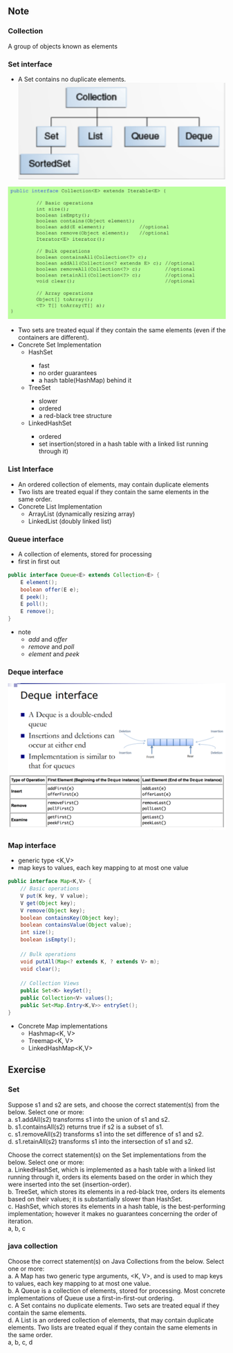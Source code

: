 ## Note
### Collection
A group of objects known as elements

### Set interface
- A Set contains no duplicate elements.
![avatar](https://github.com/kechenkristin/imagesGitHub/blob/main/notes/uni/ecm2414/collection1.png)

![avatar](https://github.com/kechenkristin/imagesGitHub/blob/main/notes/uni/ecm2414/collection2.png)

- Two sets are treated equal if they contain the same elements (even if the containers are different).
- Concrete Set Implementation
	- HashSet<E>
		- fast
		- no order guarantees
		- a hash table(HashMap) behind it
	- TreeSet<E>
		- slower
		- ordered
		- a red-black tree structure
	- LinkedHashSet<E>
		- ordered
		- set insertion(stored in a hash table with a linked list running through it)

### List Interface
- An ordered collection of elements, may contain duplicate elements
- Two lists are treated equal if they contain the same elements in the same order.
- Concrete List Implementation
	- ArrayList<E> (dynamically resizing array)
	- LinkedList<E> (doubly linked list)

### Queue interface
- A collection of elements, stored for processing
- first in first out
```java
public interface Queue<E> extends Collection<E> {
	E element();
	boolean offer(E e);
	E peek();
	E poll();
	E remove();
} 
```
- note
	- *add* and *offer*
	- *remove* and *poll* 
	- *element* and *peek*

### Deque interface
![avatar](https://github.com/kechenkristin/imagesGitHub/blob/main/notes/uni/ecm2414/deque.png)

### Map interface
- generic type <K,V>
- map keys to values, each key mapping to at most one value
```java
public interface Map<K,V> {
	// Basic operations
	V put(K key, V value);
	V get(Object key);
	V remove(Object key);
	boolean containsKey(Object key);
	boolean containsValue(Object value);
	int size();
	boolean isEmpty();

	// Bulk operations
	void putAll(Map<? extends K, ? extends V> m);
	void clear();

	// Collection Views
	public Set<K> keySet();
	public Collection<V> values();
	public Set<Map.Entry<K,V>> entrySet();
}
```

- Concrete Map implementations
	- Hashmap<K, V>
	- Treemap<K, V>
	- LinkedHashMap<K,V>

## Exercise
### Set
Suppose s1 and s2 are sets, and choose the correct statement(s) from the below. Select one or more:  
a. s1.addAll(s2) transforms s1 into the union of s1 and s2.  
b. s1.containsAll(s2) returns true if s2 is a subset of s1.  
c. s1.removeAll(s2) transforms s1 into the set difference of s1 and s2.  
d. s1.retainAll(s2) transforms s1 into the intersection of s1 and s2.  

Choose the correct statement(s) on the Set implementations from the below. Select one or more:  
a. LinkedHashSet, which is implemented as a hash table with a linked list running through it, orders its elements based on the order in which they were inserted into the set (insertion-order).  
b. TreeSet, which stores its elements in a red-black tree, orders its elements based on their values; it is substantially slower than HashSet.  
c. HashSet, which stores its elements in a hash table, is the best-performing implementation; however it makes no guarantees concerning the order of iteration.  
a, b, c  

### java collection
Choose the correct statement(s) on Java Collections from the below. Select one or more:  
a. A Map has two generic type arguments, <K, V>, and is used to map keys to values, each key mapping to at most one value.  
b. A Queue is a collection of elements, stored for processing. Most concrete implementations of Queue use a first-in-first-out ordering.  
c. A Set contains no duplicate elements. Two sets are treated equal if they contain the same elements.  
d. A List is an ordered collection of elements, that may contain duplicate elements. Two lists are treated equal if they contain the same elements in the same order.  
a, b, c, d  
